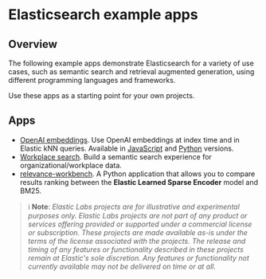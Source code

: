# Elasticsearch example apps

## Overview

The following example apps demonstrate Elasticsearch for a variety of use cases, such as semantic search and retrieval augmented generation, using different programming languages and frameworks.

Use these apps as a starting point for your own projects.

## Apps

- [OpenAI embeddings](./OpenAI-embeddings/README.md). Use OpenAI embeddings at index time and in Elastic kNN queries. Available in [JavaScript](./OpenAI-embeddings/OpenAI-JS/README.md) and [Python](./OpenAI-embeddings/OpenAI-Py/README.md) versions.
- [Workplace search](./Workplace-Search/README.md). Build a semantic search experience for organizational/workplace data.
- [relevance-workbench](./relevance-workbench/README.md). A Python application that allows you to compare results ranking between the **Elastic Learned Sparse Encoder** model and BM25.


> ℹ️ **Note**:
> _Elastic Labs projects are for illustrative and experimental purposes only. Elastic Labs projects are not part of any product or services offering provided or supported under a commercial license or subscription. These projects are made available as-is under the terms of the license associated with the projects._
> _The release and timing of any features or functionality described in these projects remain at Elastic's sole discretion. Any features or functionality not currently available may not be delivered on time or at all._
